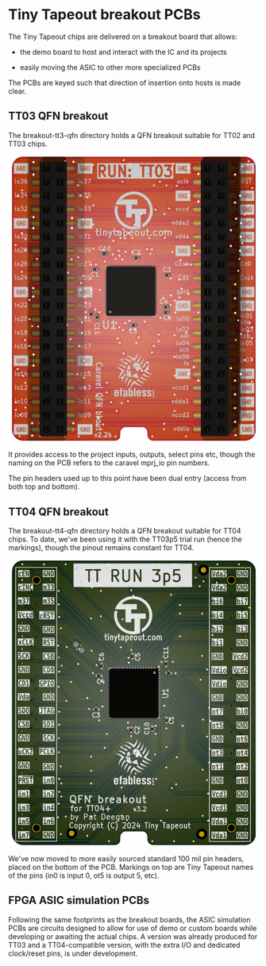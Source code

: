 # Tiny Tapeout breakout PCBs


The Tiny Tapeout chips are delivered on a breakout board that allows:
   
   * the demo board to host and interact with the IC and its projects
   
   * easily moving the ASIC to other more specialized PCBs
   
   
The PCBs are keyed such that direction of insertion onto hosts is made clear.

## TT03 QFN breakout

The breakout-tt3-qfn directory holds a QFN breakout suitable for TT02 and TT03 chips.

![TT03 QFN](https://raw.githubusercontent.com/TinyTapeout/breakout-pcb/main/images/tt3-breakout.jpg)

It provides access to the project inputs, outputs, select pins etc, though the naming on the PCB refers to the caravel mprj_io pin numbers.

The pin headers used up to this point have been dual entry (access from both top and bottom).

## TT04 QFN breakout


The breakout-tt4-qfn directory holds a QFN breakout suitable for TT04 chips.  To date, we've been using it with the TT03p5 trial run (hence the markings), though the pinout remains constant for TT04. 

![TT04 QFN](https://raw.githubusercontent.com/TinyTapeout/breakout-pcb/main/images/tt4-breakout.jpg)

We've now moved to more easily sourced standard 100 mil pin headers, placed on the bottom of the PCB.  Markings on top are Tiny Tapeout names of the pins (in0 is input 0, ot5 is output 5, etc).


## FPGA ASIC simulation PCBs

Following the same footprints as the breakout boards, the ASIC simulation PCBs are circuits designed to allow for use of demo or custom boards while developing or awaiting the actual chips.  A version was already produced for TT03 and a TT04-compatible version, with the extra I/O and dedicated clock/reset pins, is under development.


